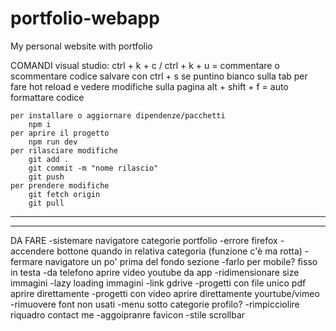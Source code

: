 # portfolio-webapp
My personal website with portfolio


COMANDI
    visual studio:
        ctrl + k + c / ctrl + k + u = commentare o scommentare codice
        salvare con ctrl + s se puntino bianco sulla tab per fare hot reload e vedere modifiche sulla pagina
        alt + shift + f = auto formattare codice

    per installare o aggiornare dipendenze/pacchetti
        npm i
    per aprire il progetto
        npm run dev
    per rilasciare modifiche
        git add .
        git commit -m "nome rilascio"
        git push
    per prendere modifiche
        git fetch origin
        git pull


------------------------------------------------------------------------------------------------------------------------
------------------------------------------------------------------------------------------------------------------------


DA FARE
    -sistemare navigatore categorie portfolio
    -errore firefox
    -accendere bottone quando in relativa categoria (funzione c'è ma rotta)
    -fermare navigatore un po' prima del fondo sezione
    -farlo per mobile? fisso in testa
    -da telefono aprire video youtube da app
    -ridimensionare size immagini
    -lazy loading immagini
    -link gdrive
    -progetti con file unico pdf aprire direttamente
    -progetti con video aprire direttamente yourtube/vimeo
    -rimuovere font non usati
    -menu sotto categorie profilo?
    -rimpicciolire riquadro contact me
    -aggoipranre favicon
    -stile scrollbar
